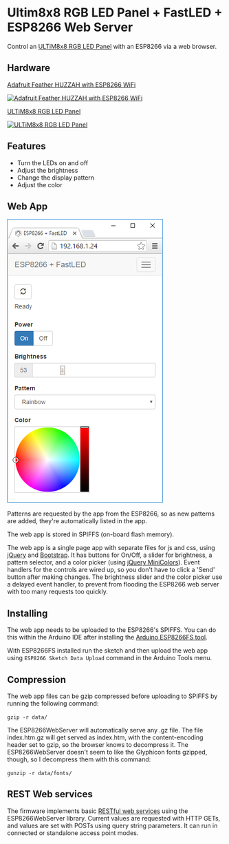Ultim8x8 RGB LED Panel + FastLED + ESP8266 Web Server
=========

Control an [ULTiM8x8 RGB LED Panel] with an ESP8266 via a web browser.

Hardware
--------

[Adafruit Feather HUZZAH with ESP8266 WiFi]

[![Adafruit Feather HUZZAH with ESP8266 WiFi](https://cdn-shop.adafruit.com/310x233/2821-01.jpg)](https://www.adafruit.com/products/2821)

[ULTiM8x8 RGB LED Panel]

[![ULTiM8x8 RGB LED Panel](https://www.crowdsupply.com/img/7d3e/ultim8x8-bothboards_jpg_project-body.jpg)](https://www.crowdsupply.com/maniacal-labs-wyolum/ultim8x8)

Features
--------
* Turn the LEDs on and off
* Adjust the brightness
* Change the display pattern
* Adjust the color

Web App
--------

![Web App](webapp.png)

Patterns are requested by the app from the ESP8266, so as new patterns are added, they're automatically listed in the app.

The web app is stored in SPIFFS (on-board flash memory).

The web app is a single page app with separate files for js and css, using [jQuery](https://jquery.com) and [Bootstrap](http://getbootstrap.com).  It has buttons for On/Off, a slider for brightness, a pattern selector, and a color picker (using [jQuery MiniColors](http://labs.abeautifulsite.net/jquery-minicolors)).  Event handlers for the controls are wired up, so you don't have to click a 'Send' button after making changes.  The brightness slider and the color picker use a delayed event handler, to prevent from flooding the ESP8266 web server with too many requests too quickly.

Installing
-----------

The web app needs to be uploaded to the ESP8266's SPIFFS.  You can do this within the Arduino IDE after installing the [Arduino ESP8266FS tool](https://github.com/esp8266/Arduino/blob/master/doc/filesystem.md#uploading-files-to-file-system).

With ESP8266FS installed run the sketch and then upload the web app using `ESP8266 Sketch Data Upload` command in the Arduino Tools menu.

Compression
-----------

The web app files can be gzip compressed before uploading to SPIFFS by running the following command:

`gzip -r data/`

The ESP8266WebServer will automatically serve any .gz file.  The file index.htm.gz will get served as index.htm, with the content-encoding header set to gzip, so the browser knows to decompress it.  The ESP8266WebServer doesn't seem to like the Glyphicon fonts gzipped, though, so I decompress them with this command:

`gunzip -r data/fonts/`

REST Web services
-----------------

The firmware implements basic [RESTful web services](https://en.wikipedia.org/wiki/Representational_state_transfer) using the ESP8266WebServer library.  Current values are requested with HTTP GETs, and values are set with POSTs using query string parameters.  It can run in connected or standalone access point modes.

[ULTiM8x8 RGB LED Panel]:https://www.crowdsupply.com/maniacal-labs-wyolum/ultim8x8
[Adafruit Feather HUZZAH with ESP8266 WiFi]:https://www.adafruit.com/products/2471
